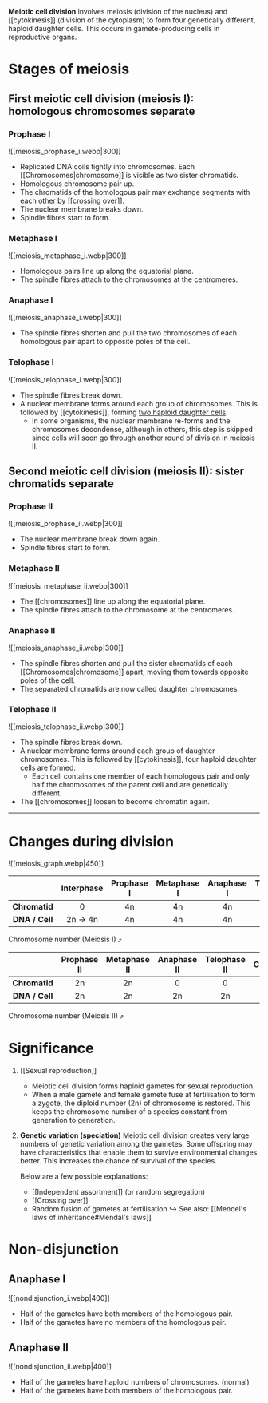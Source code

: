 **Meiotic cell division** involves meiosis (division of the nucleus) and [[cytokinesis]] (division of the cytoplasm) to form <span class="hi-green">four genetically different, haploid daughter cells</span>. This occurs in <span class="hi-green">gamete-producing cells in reproductive organs</span>.

# Stages of meiosis
## First meiotic cell division (meiosis I): homologous chromosomes separate
### Prophase I
![[meiosis_prophase_i.webp|300]]
- Replicated DNA coils tightly into chromosomes.
  Each [[Chromosomes|chromosome]] is visible as two sister chromatids.
- <span class="hi-blue">Homologous chromosome</span> pair up.
- The <span class="hi-blue">chromatids</span> of the homologous pair may exchange segments with each other by [[crossing over]].
- The <span class="hi-blue">nuclear membrane</span> breaks down.
- <span class="hi-blue">Spindle fibres</span> start to form.

### Metaphase I
![[meiosis_metaphase_i.webp|300]]
- <span class="hi-blue">Homologous pairs</span> line up along the equatorial plane.
- The <span class="hi-blue">spindle fibres</span> attach to the chromosomes at the centromeres.

### Anaphase I
![[meiosis_anaphase_i.webp|300]]
- The <span class="hi-blue">spindle fibres</span> shorten and pull the two chromosomes of each homologous pair apart to opposite poles of the cell.

### Telophase I
![[meiosis_telophase_i.webp|300]]
- The <span class="hi-blue">spindle fibres</span> break down.
- A <span class="hi-blue">nuclear membrane</span> forms around each group of chromosomes. This is followed by [[cytokinesis]], forming <u>two haploid daughter cells</u>.
	- In some organisms, the nuclear membrane re-forms and the chromosomes decondense, although in others, this step is skipped since cells will soon go through another round of division in meiosis II.

## Second meiotic cell division (meiosis II): sister chromatids separate
### Prophase II
![[meiosis_prophase_ii.webp|300]]
- The <span class="hi-blue">nuclear membrane</span> break down again.
- <span class="hi-blue">Spindle fibres</span> start to form.

### Metaphase II
![[meiosis_metaphase_ii.webp|300]]
- The [[chromosomes]] line up along the equatorial plane.
- The <span class="hi-blue">spindle fibres</span> attach to the chromosome at the centromeres.

### Anaphase II
![[meiosis_anaphase_ii.webp|300]]
- The <span class="hi-blue">spindle fibres</span> shorten and pull the sister chromatids of each [[Chromosomes|chromosome]] apart, moving them towards opposite poles of the cell.
- The separated chromatids are now called <span class="hi-blue">daughter chromosomes</span>.

### Telophase II
![[meiosis_telophase_ii.webp|300]]
- The <span class="hi-blue">spindle fibres</span> break down.
- A <span class="hi-blue">nuclear membrane</span> forms around each group of daughter chromosomes. This is followed by [[cytokinesis]], four haploid daughter cells are formed.
	- Each cell contains one member of each homologous pair and only half the chromosomes of the parent cell and are genetically different.
- The [[chromosomes]] loosen to become <span class="hi-blue">chromatin</span> again.


<hr>

# Changes during division
![[meiosis_graph.webp|450]]

|                | Interphase | Prophase I | Metaphase I | Anaphase I | Telophase I | Cytokinesis |
| :------------: | :--------: | :--------: | :---------: | :--------: | :---------: | :---------: |
| **Chromatid**  |     0      |     4n     |     4n      |     4n     |     4n      |   4n → 2n   |
| **DNA / Cell** |  2n → 4n   |     4n     |     4n      |     4n     |     4n      |   4n → 2n   |
Chromosome number (Meiosis I) ⤴

|                | Prophase II | Metaphase II | Anaphase II | Telophase II | Cytokinesis |
| :------------: | :---------: | :----------: | :---------: | :----------: | :---------: |
| **Chromatid**  |     2n      |      2n      |      0      |      0       |      0      |
| **DNA / Cell** |     2n      |      2n      |     2n      |      2n      |   2n → n    |
Chromosome number (Meiosis II) ⤴


# Significance
1. [[Sexual reproduction]]
   - Meiotic cell division forms haploid gametes for sexual reproduction.
   - When a male gamete and female gamete fuse at fertilisation to form a zygote, the diploid number (2n) of chromosome is restored. This keeps the chromosome number of a species constant from generation to generation.

2. **Genetic variation (speciation)**
   Meiotic cell division creates very large numbers of genetic variation among the gametes. Some offspring may have characteristics that enable them to survive environmental changes better. This increases the chance of survival of the species.
   
   Below are a few possible explanations:
   - [[Independent assortment]] (or random segregation)
   - [[Crossing over]]
   - Random fusion of gametes at fertilisation
   ↪️ See also: [[Mendel's laws of inheritance#Mendal's laws]]

# Non-disjunction
## Anaphase I
![[nondisjunction_i.webp|400]]
- Half of the gametes have both members of the homologous pair.
- Half of the gametes have no members of the homologous pair.

## Anaphase II
![[nondisjunction_ii.webp|400]]
- Half of the gametes have haploid numbers of chromosomes. (normal)
- Half of the gametes have both members of the homologous pair.
